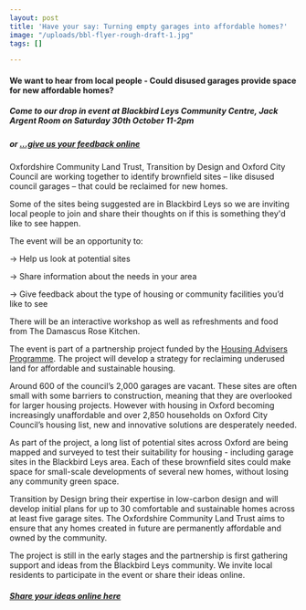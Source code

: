 ```yaml
---
layout: post
title: 'Have your say: Turning empty garages into affordable homes?'
image: "/uploads/bbl-flyer-rough-draft-1.jpg"
tags: []

---
```

#### We want to hear from local people - **Could disused garages provide space for new affordable homes?**

##### Come to our drop in event at Blackbird Leys Community Centre, Jack Argent Room on **Saturday 30th October 11-2pm**

##### or [...give us your feedback online](https://docs.google.com/forms/d/e/1FAIpQLSeG-FHl5PZH958SVHy0BZ8fB95hO6giCBBDOXZWEO9SLnZXOg/viewform?usp=sf_link)

Oxfordshire Community Land Trust, Transition by Design and Oxford City Council are working together to identify brownfield sites – like disused council garages – that could be reclaimed for new homes.

Some of the sites being suggested are in Blackbird Leys so we are inviting local people to join and share their thoughts on if this is something they'd like to see happen.

The event will be an opportunity to:

→ Help us look at potential sites

→ Share information about the needs in your area

→ Give feedback about the type of housing or community facilities you’d like to see

There will be an interactive workshop as well as refreshments and food from The Damascus Rose Kitchen.

The event is part of a partnership project funded by the [Housing Advisers Programme](https://www.local.gov.uk/housingadvisersprogramme). The project will develop a strategy for reclaiming underused land for affordable and sustainable housing.

Around 600 of the council’s 2,000 garages are vacant. These sites are often small with some barriers to construction, meaning that they are overlooked for larger housing projects. However with housing in Oxford becoming increasingly unaffordable and over 2,850 households on Oxford City Council’s housing list, new and innovative solutions are desperately needed.

As part of the project, a long list of potential sites across Oxford are being mapped and surveyed to test their suitability for housing - including garage sites in the Blackbird Leys area. Each of these brownfield sites could make space for small-scale developments of several new homes, without losing any community green space.

Transition by Design bring their expertise in low-carbon design and will develop initial plans for up to 30 comfortable and sustainable homes across at least five garage sites. The Oxfordshire Community Land Trust aims to ensure that any homes created in future are permanently affordable and owned by the community.

The project is still in the early stages and the partnership is first gathering support and ideas from the Blackbird Leys community. We invite local residents to participate in the event or share their ideas online.

##### [Share your ideas online here](https://docs.google.com/forms/d/e/1FAIpQLSeG-FHl5PZH958SVHy0BZ8fB95hO6giCBBDOXZWEO9SLnZXOg/viewform?usp=sf_link)